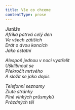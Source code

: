 ```yaml
---
title: Vše co chceme
contentType: prose
---
```


<section>

_Jistěže  
Afrika potrvá celý den  
Ve všech zátiších  
Drát o dvou koncích  
Jako ostatní_

</section>

<section>

_Alespoň jednou v noci vystřelit  
Ušklíbnout se  
Překročit mrtvého  
A složit se jako dopis_

</section>

<section>

_Telefonní seznamy  
Žluté stránky  
Plné vlhkých průsmyků  
Prázdných těl_

</section>
